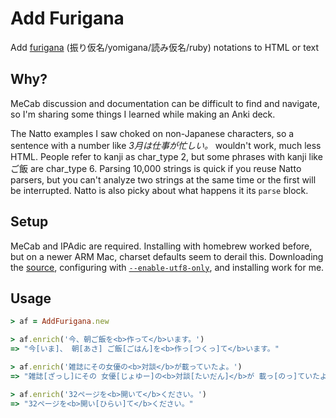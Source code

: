 # Add Furigana
Add [furigana](https://en.wikipedia.org/wiki/Furigana) (振り仮名/yomigana/読み仮名/ruby) notations to HTML or text

## Why?
MeCab discussion and documentation can be difficult to find and navigate, so I'm sharing some things I learned while making an Anki deck.

The Natto examples I saw choked on non-Japanese characters, so a sentence with a number like _3月は仕事が忙しい。_ wouldn't work, much less HTML. People refer to kanji as char_type 2, but some phrases with kanji like ご飯 are char_type 6. Parsing 10,000 strings is quick if you reuse Natto parsers, but you can't analyze two strings at the same time or the first will be interrupted. Natto is also picky about what happens it its `parse` block.

## Setup

MeCab and IPAdic are required. Installing with homebrew worked before, but on a newer ARM Mac, charset defaults seem to derail this. Downloading the [source](https://taku910.github.io/mecab/#download), configuring with [`--enable-utf8-only`](https://taku910.github.io/mecab/#utf-8), and installing work for me.

## Usage

```rb
> af = AddFurigana.new

> af.enrich('今、朝ご飯を<b>作って</b>います。')
=> "今[いま]、 朝[あさ] ご飯[ごはん]を<b>作っ[つくっ]て</b>います。"

> af.enrich('雑誌にその女優の<b>対談</b>が載っていたよ。')
=> "雑誌[ざっし]にその 女優[じょゆー]の<b>対談[たいだん]</b>が 載っ[のっ]ていたよ。"

> af.enrich('32ページを<b>開いて</b>ください。')
=> "32ページを<b>開い[ひらい]て</b>ください。"
```
